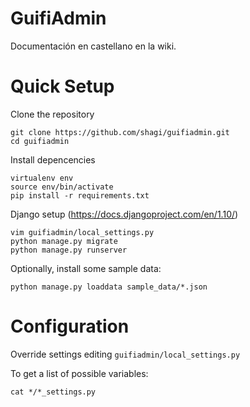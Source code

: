 GuifiAdmin
==========

Documentación en castellano en la wiki.

# Quick Setup

Clone the repository

    git clone https://github.com/shagi/guifiadmin.git
    cd guifiadmin

Install depencencies

    virtualenv env
    source env/bin/activate
    pip install -r requirements.txt

Django setup (https://docs.djangoproject.com/en/1.10/)

    vim guifiadmin/local_settings.py
    python manage.py migrate
    python manage.py runserver

Optionally, install some sample data:

    python manage.py loaddata sample_data/*.json


# Configuration

Override settings editing `guifiadmin/local_settings.py`

To get a list of possible variables:

    cat */*_settings.py
